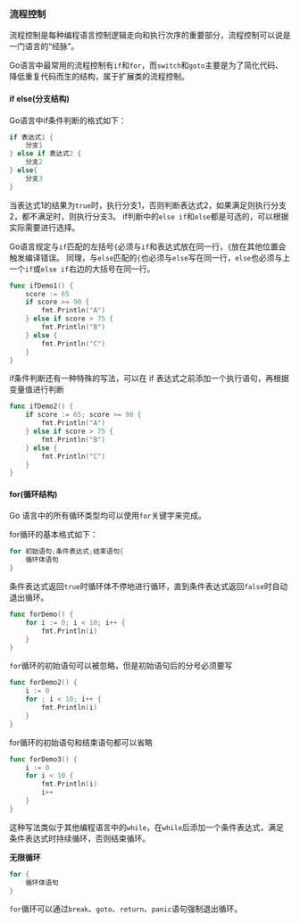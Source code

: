 ### 流程控制
流程控制是每种编程语言控制逻辑走向和执行次序的重要部分，流程控制可以说是一门语言的“经脉”。

Go语言中最常用的流程控制有`if`和`for`，而`switch`和`goto`主要是为了简化代码、降低重复代码而生的结构，属于扩展类的流程控制。

#### if else(分支结构)
Go语言中if条件判断的格式如下：
```go
if 表达式1 {
    分支1
} else if 表达式2 {
    分支2
} else{
    分支3
}
```
当表达式1的结果为`true`时，执行分支1，否则判断表达式2，如果满足则执行分支2，都不满足时，则执行分支3。 if判断中的`else if`和`else`都是可选的，可以根据实际需要进行选择。

Go语言规定与`if`匹配的左括号`{`必须与`if`和表达式放在同一行，`{`放在其他位置会触发编译错误。 同理，与`else`匹配的`{`也必须与`else`写在同一行，`else`也必须与上一个`if`或`else if`右边的大括号在同一行。
```go
func ifDemo1() {
	score := 65
	if score >= 90 {
		fmt.Println("A")
	} else if score > 75 {
		fmt.Println("B")
	} else {
		fmt.Println("C")
	}
}
```
if条件判断还有一种特殊的写法，可以在 if 表达式之前添加一个执行语句，再根据变量值进行判断
```go
func ifDemo2() {
	if score := 65; score >= 90 {
		fmt.Println("A")
	} else if score > 75 {
		fmt.Println("B")
	} else {
		fmt.Println("C")
	}
}
```
#### for(循环结构)
Go 语言中的所有循环类型均可以使用`for`关键字来完成。

for循环的基本格式如下：
```go
for 初始语句;条件表达式;结束语句{
    循环体语句
}
```
条件表达式返回`true`时循环体不停地进行循环，直到条件表达式返回`false`时自动退出循环。
```go
func forDemo() {
	for i := 0; i < 10; i++ {
		fmt.Println(i)
	}
}
```
`for`循环的初始语句可以被忽略，但是初始语句后的分号必须要写
```go
func forDemo2() {
	i := 0
	for ; i < 10; i++ {
		fmt.Println(i)
	}
}
```
for循环的初始语句和结束语句都可以省略
```go
func forDemo3() {
	i := 0
	for i < 10 {
		fmt.Println(i)
		i++
	}
}
```
这种写法类似于其他编程语言中的`while`，在`while`后添加一个条件表达式，满足条件表达式时持续循环，否则结束循环。

**无限循环**
```go
for {
    循环体语句
}
```
`for`循环可以通过`break`、`goto`、`return`、`panic`语句强制退出循环。